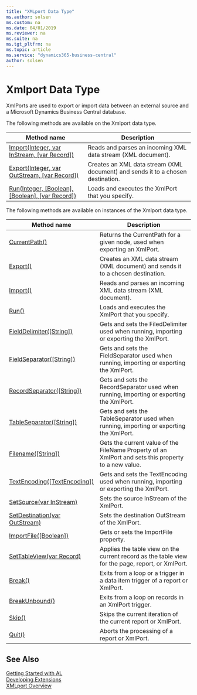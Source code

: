 ```yaml
---
title: "XMLport Data Type"
ms.author: solsen
ms.custom: na
ms.date: 04/01/2019
ms.reviewer: na
ms.suite: na
ms.tgt_pltfrm: na
ms.topic: article
ms.service: "dynamics365-business-central"
author: solsen
---
```

[//]: # (START>DO_NOT_EDIT)
[//]: # (IMPORTANT:Do not edit any of the content between here and the END>DO_NOT_EDIT.)
[//]: # (Any modifications should be made in the .xml files in the ModernDev repo.)
# Xmlport Data Type
XmlPorts are used to export or import data between an external source and a Microsoft Dynamics Business Central database.


The following methods are available on the Xmlport data type.


|Method name|Description|
|-----------|-----------|
|[Import(Integer, var InStream, [var Record])](xmlport-import-method.md)|Reads and parses an incoming XML data stream (XML document).|
|[Export(Integer, var OutStream, [var Record])](xmlport-export-method.md)|Creates an XML data stream (XML document) and sends it to a chosen destination.|
|[Run(Integer, [Boolean], [Boolean], [var Record])](xmlport-run-method.md)|Loads and executes the XmlPort that you specify.|

The following methods are available on instances of the Xmlport data type.

|Method name|Description|
|-----------|-----------|
|[CurrentPath()](xmlportinstance-currentpath-method.md)|Returns the CurrentPath for a given node, used when exporting an XmlPort.|
|[Export()](xmlportinstance-export-method.md)|Creates an XML data stream (XML document) and sends it to a chosen destination.|
|[Import()](xmlportinstance-import-method.md)|Reads and parses an incoming XML data stream (XML document).|
|[Run()](xmlportinstance-run-method.md)|Loads and executes the XmlPort that you specify.|
|[FieldDelimiter([String])](xmlportinstance-fielddelimiter-method.md)|Gets and sets the FiledDelimiter used when running, importing or exporting the XmlPort.|
|[FieldSeparator([String])](xmlportinstance-fieldseparator-method.md)|Gets and sets the FieldSeparator used when running, importing or exporting the XmlPort.|
|[RecordSeparator([String])](xmlportinstance-recordseparator-method.md)|Gets and sets the RecordSeparator used when running, importing or exporting the XmlPort.|
|[TableSeparator([String])](xmlportinstance-tableseparator-method.md)|Gets and sets the TableSeparator used when running, importing or exporting the XmlPort.|
|[Filename([String])](xmlportinstance-filename-method.md)|Gets the current value of the FileName Property of an XmlPort and sets this property to a new value.|
|[TextEncoding([TextEncoding])](xmlportinstance-textencoding-method.md)|Gets and sets the TextEncoding used when running, importing or exporting the XmlPort.|
|[SetSource(var InStream)](xmlportinstance-setsource-method.md)|Sets the source InStream of the XmlPort.|
|[SetDestination(var OutStream)](xmlportinstance-setdestination-method.md)|Sets the destination OutStream of the XmlPort.|
|[ImportFile([Boolean])](xmlportinstance-importfile-method.md)|Gets or sets the ImportFile property.|
|[SetTableView(var Record)](xmlportinstance-settableview-method.md)|Applies the table view on the current record as the table view for the page, report, or XmlPort.|
|[Break()](xmlportinstance-break-method.md)|Exits from a loop or a trigger in a data item trigger of a report or XmlPort.|
|[BreakUnbound()](xmlportinstance-breakunbound-method.md)|Exits from a loop on records in an XmlPort trigger.|
|[Skip()](xmlportinstance-skip-method.md)|Skips the current iteration of the current report or XmlPort.|
|[Quit()](xmlportinstance-quit-method.md)|Aborts the processing of a report or XmlPort.|

[//]: # (IMPORTANT: END>DO_NOT_EDIT)
## See Also  
[Getting Started with AL](../../devenv-get-started.md)  
[Developing Extensions](../../devenv-dev-overview.md)  
[XMLport Overview](../../devenv-xmlport-overview.md)

